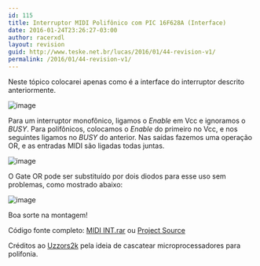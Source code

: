 ```yaml
---
id: 115
title: Interruptor MIDI Polifônico com PIC 16F628A (Interface)
date: 2016-01-24T23:26:27-03:00
author: racerxdl
layout: revision
guid: http://www.teske.net.br/lucas/2016/01/44-revision-v1/
permalink: /2016/01/44-revision-v1/
---
```

Neste tópico colocarei apenas como é a interface do interruptor descrito anteriormente.

![image](https://media.tumblr.com/tumblr_lt6aefLJaO1qh7srd.png) 

Para um interruptor monofônico, ligamos o _Enable_ em Vcc e ignoramos o _BUSY_. Para polifônicos, colocamos o _Enable_ do primeiro no Vcc, e nos seguintes ligamos no _BUSY_ do anterior. Nas saídas fazemos uma operação OR, e as entradas MIDI são ligadas todas juntas.

<!--more-->

![image](https://media.tumblr.com/tumblr_lt6agxX4g21qh7srd.png) 

O Gate OR pode ser substituído por dois diodos para esse uso sem problemas, como mostrado abaixo:

![image](https://media.tumblr.com/tumblr_lt6ahypyo11qh7srd.png) 

Boa sorte na montagem!

Código fonte completo: <a href="http://www.energylabs.com.br/el/pr/get.php?arquivo=1536" target="_blank">MIDI INT.rar</a> ou [Project Source](http://www.energylabs.com.br/el/documento/PIC:_Interruptor_MIDI_Polifonico?dir=Meus%20Documentos/PIC%20Interruptor%20MIDI%20Polifonico/src)

Créditos ao [Uzzors2k](http://uzzors2k.4hv.org/index.php?page=midiinterrupter) pela ideia de cascatear microprocessadores para polifonia.
